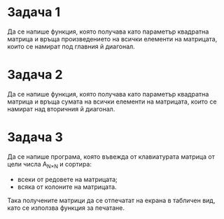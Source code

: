 # Задача 1
Да се напише функция, която получава като параметър квадратна матрица и връща произведението на всички елементи на матрицата, които се намират под главния й диагонал.

# Задача 2
Да се напише функция, която получава като параметър квадратна матрица и връща сумата на всички елементи на матрицата, които се намират над вторичния й диагонал.

# Задача 3
Да се напише програма, която въвежда от клавиатурата матрица от цели числа A<sub>N×N</sub> и сортира:
 * всеки от редовете на матрицата;
 * всяка от колоните на матрицата.

Така получените матрици да се отпечатат на екрана в табличен вид, като се използва функция за печатане.

